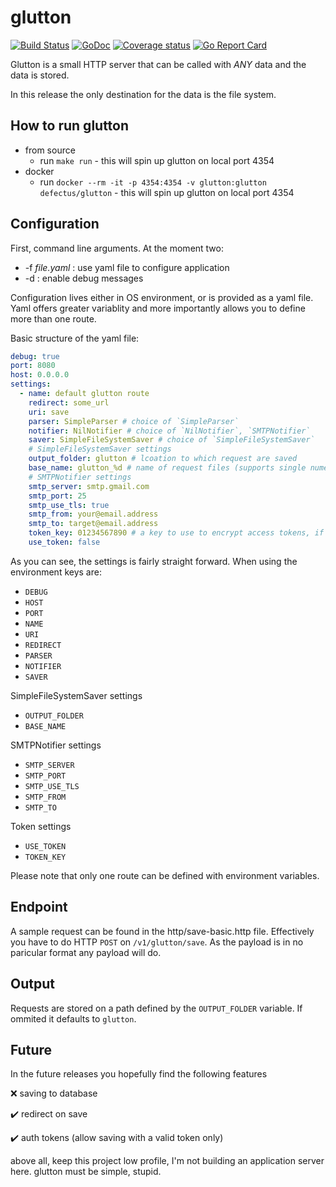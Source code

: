 # glutton

[![Build Status](https://travis-ci.org/defectus/glutton.svg?branch=master)](https://travis-ci.org/defectus/glutton)
[![GoDoc](https://godoc.org/github.com/defectus/glutton/pkg?status.svg)](https://godoc.org/github.com/defectus/glutton/pkg)
[![Coverage status](https://codecov.io/github/defectus/glutton/coverage.svg?branch=master)](https://codecov.io/github/defectus/glutton?branch=master)
[![Go Report Card](https://goreportcard.com/badge/github.com/defectus/glutton)](https://goreportcard.com/report/github.com/defectus/glutton)



Glutton is a small HTTP server that can be called with *ANY* data and the data is stored.

In this release the only destination for the data is the file system. 

## How to run glutton

* from source
   * run `make run` - this will spin up glutton on local port 4354
* docker
   * run `docker --rm -it -p 4354:4354 -v glutton:glutton defectus/glutton` - this will spin up glutton on local port 4354

## Configuration

First, command line arguments. At the moment two:

* -f *file.yaml* : use yaml file to configure application
* -d : enable debug messages

Configuration lives either in OS environment, or is provided as a yaml file. Yaml offers greater variablity and more importantly allows you to define more than one route.

Basic structure of the yaml file:
```yaml
debug: true
port: 8080
host: 0.0.0.0
settings:
  - name: default glutton route
    redirect: some_url
    uri: save
    parser: SimpleParser # choice of `SimpleParser`
    notifier: NilNotifier # choice of `NilNotifier`, `SMTPNotifier`
    saver: SimpleFileSystemSaver # choice of `SimpleFileSystemSaver`
    # SimpleFileSystemSaver settings
    output_folder: glutton # lcoation to which request are saved
    base_name: glutton_%d # name of request files (supports single numeric counter variable)
    # SMTPNotifier settings
    smtp_server: smtp.gmail.com
    smtp_port: 25
    smtp_use_tls: true
    smtp_from: your@email.address
    smtp_to: target@email.address
    token_key: 01234567890 # a key to use to encrypt access tokens, if enabled
    use_token: false 
```

As you can see, the settings is fairly straight forward. When using the environment keys are:
* `DEBUG`
* `HOST`
* `PORT`
* `NAME`
* `URI`
* `REDIRECT`
* `PARSER`
* `NOTIFIER`
* `SAVER`

SimpleFileSystemSaver settings

* `OUTPUT_FOLDER`
* `BASE_NAME`

SMTPNotifier settings

* `SMTP_SERVER`
* `SMTP_PORT`
* `SMTP_USE_TLS`
* `SMTP_FROM`
* `SMTP_TO`

Token settings

* `USE_TOKEN`
* `TOKEN_KEY`

Please note that only one route can be defined with environment variables.

## Endpoint

A sample request can be found in the http/save-basic.http file. Effectively you have to do HTTP `POST` on `/v1/glutton/save`. As the payload is in no paricular format any payload will do.

## Output

Requests are stored on a path defined by the `OUTPUT_FOLDER` variable. If ommited it defaults to `glutton`.

## Future

In the future releases you hopefully find the following features

❌ saving to database

✔️ redirect on save 

️️✔️ auth tokens (allow saving with a valid token only)


above all, keep this project low profile, I'm not building an application server here. glutton must be simple, stupid.
